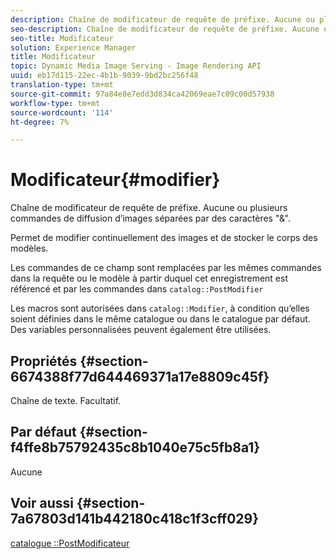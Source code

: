 ```yaml
---
description: Chaîne de modificateur de requête de préfixe. Aucune ou plusieurs commandes de diffusion d’images séparées par des caractères "&".
seo-description: Chaîne de modificateur de requête de préfixe. Aucune ou plusieurs commandes de diffusion d’images séparées par des caractères "&".
seo-title: Modificateur
solution: Experience Manager
title: Modificateur
topic: Dynamic Media Image Serving - Image Rendering API
uuid: eb17d115-22ec-4b1b-9039-9bd2bc256f48
translation-type: tm+mt
source-git-commit: 97a84e8e7edd3d834ca42069eae7c09c00d57938
workflow-type: tm+mt
source-wordcount: '114'
ht-degree: 7%

---
```



# Modificateur{#modifier}

Chaîne de modificateur de requête de préfixe. Aucune ou plusieurs commandes de diffusion d’images séparées par des caractères &quot;&amp;&quot;.

Permet de modifier continuellement des images et de stocker le corps des modèles.

Les commandes de ce champ sont remplacées par les mêmes commandes dans la requête ou le modèle à partir duquel cet enregistrement est référencé et par les commandes dans `catalog::PostModifier`

Les macros sont autorisées dans `catalog::Modifier`, à condition qu’elles soient définies dans le même catalogue ou dans le catalogue par défaut. Des variables personnalisées peuvent également être utilisées.

## Propriétés {#section-6674388f77d644469371a17e8809c45f}

Chaîne de texte. Facultatif.

## Par défaut {#section-f4ffe8b75792435c8b1040e75c5fb8a1}

Aucune

## Voir aussi {#section-7a67803d141b442180c418c1f3cff029}

[catalogue ::PostModificateur](../../../../../../is-api/image-catalog/image-serving-api-ref/c-image-catalog-reference/c-image-svg-data-reference/c-image-data-reference/r-postmodifier-cat.md#reference-4bc3738a812b4e7c8a180e27bfbd770b)
